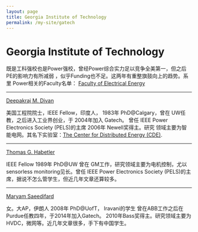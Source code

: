 ```yaml
---
layout: page
title: Georgia Institute of Technology
permalink: /my-site/gatech
---
```

# Georgia Institute of Technology

既是工科强校也是Power强校，曾经Power综合实力足以竞争全美第一，但之后
PE的影响力有所减弱 ，似乎Funding也不足。这两年有重整旗鼓向上的趋势。系里
Power相关的Faculty名单：
[Faculty of Electrical Energy](https://www.ece.gatech.edu/faculty-staff-directory?field_tig_type_target_id=11509)

---

[Deepakraj M. Divan](https://www.ece.gatech.edu/faculty-staff-directory/deepakraj-m-divan)

美国工程院院士，IEEE Fellow，印度人， 1983年
PhD@Calgary，曾在 UW任教，之后进入工业界创业，于 2004年加入 Gatech。
曾任 IEEE Power Electronics Society (PELS)的主席 2006年 Newell奖得主。研究
领域主要为智能电网。其名下实验室：[The Center for Distributed Energy (CDE)](https://cde.gatech.edu/).

---

[Thomas G. Habetler](https://www.ece.gatech.edu/faculty-staff-directory/thomas-g-habetler)

IEEE Fellow 1989年 PhD@UW 曾在 GM工作，研究领域主要为电机控制，尤以sensorless monitoring见长。曾任 IEEE Power Electronics Society (PELS)的主席，据说不怎么管学生，但近几年文章还算较多。

---

[Maryam Saeedifard](https://www.ece.gatech.edu/faculty-staff-directory/maryam-saeedifard)

女。大AP，伊朗人 2008年 PhD@UofT， Iravani的学生
曾在ABB工作之后在Purdue任教四年，于2014年加入Gatech。 2010年Bass奖得主。研究领域主要为 HVDC，微网等。近几年文章很多，手下有中国学生。
